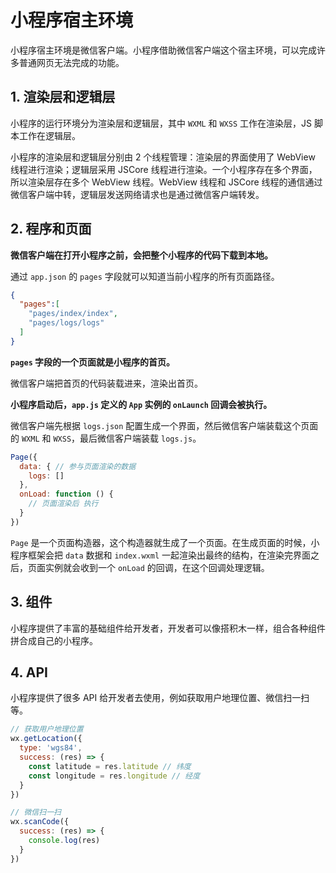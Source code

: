 # 小程序宿主环境

小程序宿主环境是微信客户端。小程序借助微信客户端这个宿主环境，可以完成许多普通网页无法完成的功能。

## 1. 渲染层和逻辑层

小程序的运行环境分为渲染层和逻辑层，其中 `WXML` 和 `WXSS` 工作在渲染层，JS 脚本工作在逻辑层。

小程序的渲染层和逻辑层分别由 2 个线程管理：渲染层的界面使用了 WebView 线程进行渲染；逻辑层采用 JSCore 线程进行渲染。一个小程序存在多个界面，所以渲染层存在多个 WebView 线程。WebView 线程和 JSCore 线程的通信通过微信客户端中转，逻辑层发送网络请求也是通过微信客户端转发。

## 2. 程序和页面

**微信客户端在打开小程序之前，会把整个小程序的代码下载到本地。**

通过 `app.json` 的 `pages` 字段就可以知道当前小程序的所有页面路径。

```json
{
  "pages":[
    "pages/index/index",
    "pages/logs/logs"
  ]
}
```

**`pages` 字段的一个页面就是小程序的首页。**

微信客户端把首页的代码装载进来，渲染出首页。

**小程序启动后，`app.js` 定义的 `App` 实例的 `onLaunch` 回调会被执行。**

微信客户端先根据 `logs.json` 配置生成一个界面，然后微信客户端装载这个页面的 `WXML` 和 `WXSS`，最后微信客户端装载 `logs.js`。

```js
Page({
  data: { // 参与页面渲染的数据
    logs: []
  },
  onLoad: function () {
    // 页面渲染后 执行
  }
})
```

`Page` 是一个页面构造器，这个构造器就生成了一个页面。在生成页面的时候，小程序框架会把 `data` 数据和 `index.wxml` 一起渲染出最终的结构，在渲染完界面之后，页面实例就会收到一个 `onLoad` 的回调，在这个回调处理逻辑。

## 3. 组件

小程序提供了丰富的基础组件给开发者，开发者可以像搭积木一样，组合各种组件拼合成自己的小程序。

## 4. API

小程序提供了很多 API 给开发者去使用，例如获取用户地理位置、微信扫一扫等。

```js
// 获取用户地理位置
wx.getLocation({
  type: 'wgs84',
  success: (res) => {
    const latitude = res.latitude // 纬度
    const longitude = res.longitude // 经度
  }
})
```

```js
// 微信扫一扫
wx.scanCode({
  success: (res) => {
    console.log(res)
  }
})
```